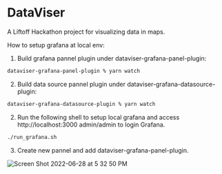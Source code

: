 # DataViser

A Liftoff Hackathon project for visualizing data in maps.

How to setup grafana at local env:

1. Build grafana pannel plugin under dataviser-grafana-panel-plugin:
```sh
dataviser-grafana-panel-plugin % yarn watch
```

2. Build data source pannel plugin under dataviser-grafana-datasource-plugin:
```sh
dataviser-grafana-datasource-plugin % yarn watch
```

2. Run the following shell to setup local grafana and access http://localhost:3000 admin/admin to login Grafana.
```sh
./run_grafana.sh
```

3. Create new pannel and add dataviser-grafana-panel-plugin.

![Screen Shot 2022-06-28 at 5 32 50 PM](https://user-images.githubusercontent.com/87627586/176145901-8adc8c85-2a62-424a-bf11-629a860bf6a5.png)

